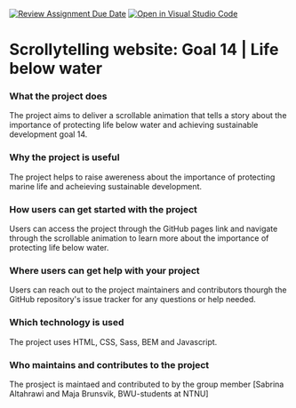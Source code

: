 [![Review Assignment Due Date](https://classroom.github.com/assets/deadline-readme-button-24ddc0f5d75046c5622901739e7c5dd533143b0c8e959d652212380cedb1ea36.svg)](https://classroom.github.com/a/E1TYCvbT)
[![Open in Visual Studio Code](https://classroom.github.com/assets/open-in-vscode-718a45dd9cf7e7f842a935f5ebbe5719a5e09af4491e668f4dbf3b35d5cca122.svg)](https://classroom.github.com/online_ide?assignment_repo_id=11008367&assignment_repo_type=AssignmentRepo)

# Scrollytelling website: Goal 14 | Life below water

### What the project does
The project aims to deliver a scrollable animation that tells a story about the importance of protecting life below water and achieving sustainable development goal 14. 

### Why the project is useful
The project helps to raise awereness about the importance of protecting marine life and acheieving sustainable development.
### How users can get started with the project
Users can access the project through the GitHub pages link and navigate through the scrollable animation to learn more about the importance of protecting life below water. 
### Where users can get help with your project
Users can reach out to the project maintainers and contributors thourgh the GitHub repository's issue tracker for any questions or help needed.
### Which technology is used
The project uses HTML, CSS, Sass, BEM and Javascript.
### Who maintains and contributes to the project
The prosject is maintaed and contributed to by the group member [Sabrina Altahrawi and Maja Brunsvik, BWU-students at NTNU]